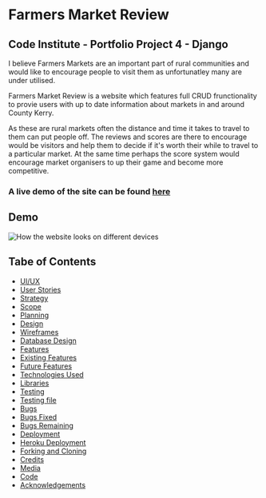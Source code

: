 # Farmers Market Review

## Code Institute - Portfolio Project 4 - Django 

I believe Farmers Markets are an important part of rural communities and would like to encourage people to visit them 
as unfortunatley many are under utilised.

Farmers Market Review is a website which features full CRUD frunctionality to provie users with up to date information 
about markets in and around County Kerry.

As these are rural markets often the distance and time it takes to travel to them can put people off. 
The reviews and scores are there to encourage would be visitors and help them to decide if it's worth their while to travel to a particular market. 
At the same time perhaps the score system would encourage market organisers to up their game and become more competitive.

### A live demo of the site can be found [here](https://farmers-market-review-55ade4f51551.herokuapp.com/)

## Demo
![How the website looks on different devices]()


## Tabe of Contents

- [UI/UX](#ui-ux)
- [User Stories](#user-stories)
- [Strategy](#strategy)
- [Scope](#scope)
- [Planning](#planning)
 - [Design](#design)
 - [Wireframes](#wireframes)
 - [Database Design](#database-design)
- [Features](#features)
 - [Existing Features](#existing-features)
 - [Future Features](#future-features)
- [Technologies Used](#technologies-used)
 - [Libraries](#libraries)
- [Testing](#testing)
 - [Testing file](#testing-file)
 - [Bugs](#bugs)
  - [Bugs Fixed](#bugs-fixed)
  - [Bugs Remaining](#bugs-remaining)
- [Deployment](#deployment)
 - [Heroku Deployment](#heroku-deployment)
 - [Forking and Cloning](#forking-and-cloning)
- [Credits](#credits)
 - [Media](#media)
 - [Code](#code)
 - [Acknowledgements](#acknowledgements)